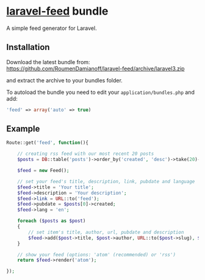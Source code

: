 # [laravel-feed](http://roumen.it/projects/laravel-feed) bundle

A simple feed generator for Laravel.


## Installation

Download the latest bundle from: https://github.com/RoumenDamianoff/laravel-feed/archive/laravel3.zip

and extract the archive to your bundles folder.

To autoload the bundle you need to edit your ``application/bundles.php`` and add:

```php
'feed' => array('auto' => true)
```

## Example

```php
Route::get('feed', function(){

    // creating rss feed with our most recent 20 posts
    $posts = DB::table('posts')->order_by('created', 'desc')->take(20)->get();

    $feed = new Feed();

    // set your feed's title, description, link, pubdate and language
    $feed->title = 'Your title';
    $feed->description = 'Your description';
    $feed->link = URL::to('feed');
    $feed->pubdate = $posts[0]->created;
    $feed->lang = 'en';

    foreach ($posts as $post)
    {
        // set item's title, author, url, pubdate and description
        $feed->add($post->title, $post->author, URL::to($post->slug), $post->created, $post->description);
    }

    // show your feed (options: 'atom' (recommended) or 'rss')
    return $feed->render('atom');

});
```
